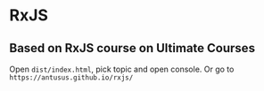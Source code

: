# RxJS
## Based on RxJS course on Ultimate Courses
Open `dist/index.html`, pick topic and open console.
Or go to `https://antusus.github.io/rxjs/`